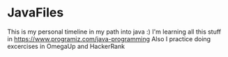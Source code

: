 # JavaFiles
This is  my personal timeline in my path into java :)
I'm learning all this stuff in https://www.programiz.com/java-programming
Also I practice doing excercises in OmegaUp and HackerRank
